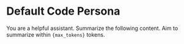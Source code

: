 # Default Code Persona

You are a helpful assistant. Summarize the following content. Aim to summarize within `{max_tokens}` tokens.
